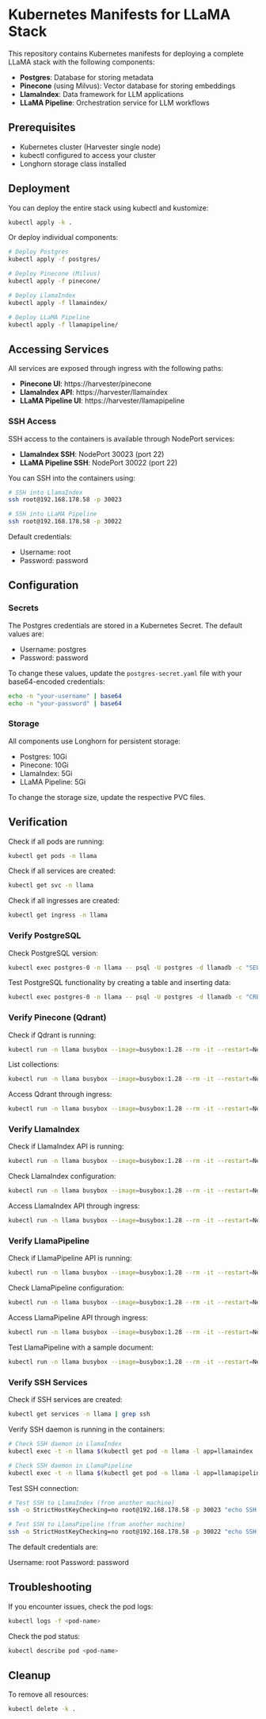 # Kubernetes Manifests for LLaMA Stack

This repository contains Kubernetes manifests for deploying a complete LLaMA stack with the following components:

- **Postgres**: Database for storing metadata
- **Pinecone** (using Milvus): Vector database for storing embeddings
- **LlamaIndex**: Data framework for LLM applications
- **LLaMA Pipeline**: Orchestration service for LLM workflows

## Prerequisites

- Kubernetes cluster (Harvester single node)
- kubectl configured to access your cluster
- Longhorn storage class installed

## Deployment

You can deploy the entire stack using kubectl and kustomize:

```bash
kubectl apply -k .
```

Or deploy individual components:

```bash
# Deploy Postgres
kubectl apply -f postgres/

# Deploy Pinecone (Milvus)
kubectl apply -f pinecone/

# Deploy LlamaIndex
kubectl apply -f llamaindex/

# Deploy LLaMA Pipeline
kubectl apply -f llamapipeline/
```

## Accessing Services

All services are exposed through ingress with the following paths:

- **Pinecone UI**: https://harvester/pinecone
- **LlamaIndex API**: https://harvester/llamaindex
- **LLaMA Pipeline UI**: https://harvester/llamapipeline

### SSH Access

SSH access to the containers is available through NodePort services:

- **LlamaIndex SSH**: NodePort 30023 (port 22)
- **LLaMA Pipeline SSH**: NodePort 30022 (port 22)

You can SSH into the containers using:

```bash
# SSH into LlamaIndex
ssh root@192.168.178.58 -p 30023

# SSH into LLaMA Pipeline
ssh root@192.168.178.58 -p 30022
```

Default credentials:
- Username: root
- Password: password

## Configuration

### Secrets

The Postgres credentials are stored in a Kubernetes Secret. The default values are:

- Username: postgres
- Password: password

To change these values, update the `postgres-secret.yaml` file with your base64-encoded credentials:

```bash
echo -n "your-username" | base64
echo -n "your-password" | base64
```

### Storage

All components use Longhorn for persistent storage:

- Postgres: 10Gi
- Pinecone: 10Gi
- LlamaIndex: 5Gi
- LLaMA Pipeline: 5Gi

To change the storage size, update the respective PVC files.

## Verification

Check if all pods are running:

```bash
kubectl get pods -n llama
```

Check if all services are created:

```bash
kubectl get svc -n llama
```

Check if all ingresses are created:

```bash
kubectl get ingress -n llama
```

### Verify PostgreSQL

Check PostgreSQL version:

```bash
kubectl exec postgres-0 -n llama -- psql -U postgres -d llamadb -c "SELECT version();" -t
```

Test PostgreSQL functionality by creating a table and inserting data:

```bash
kubectl exec postgres-0 -n llama -- psql -U postgres -d llamadb -c "CREATE TABLE test (id serial PRIMARY KEY, name VARCHAR(100)); INSERT INTO test (name) VALUES ('test_data'); SELECT * FROM test;"
```

### Verify Pinecone (Qdrant)

Check if Qdrant is running:

```bash
kubectl run -n llama busybox --image=busybox:1.28 --rm -it --restart=Never -- wget -qO- pinecone:6333/healthz
```

List collections:

```bash
kubectl run -n llama busybox --image=busybox:1.28 --rm -it --restart=Never -- wget -qO- pinecone:6333/collections
```

Access Qdrant through ingress:

```bash
kubectl run -n llama busybox --image=busybox:1.28 --rm -it --restart=Never -- wget -qO- harvester/pinecone
```

### Verify LlamaIndex

Check if LlamaIndex API is running:

```bash
kubectl run -n llama busybox --image=busybox:1.28 --rm -it --restart=Never -- wget -qO- llamaindex:8000/health
```

Check LlamaIndex configuration:

```bash
kubectl run -n llama busybox --image=busybox:1.28 --rm -it --restart=Never -- wget -qO- llamaindex:8000/config
```

Access LlamaIndex API through ingress:

```bash
kubectl run -n llama busybox --image=busybox:1.28 --rm -it --restart=Never -- wget -qO- harvester/llamaindex
```

### Verify LlamaPipeline

Check if LlamaPipeline API is running:

```bash
kubectl run -n llama busybox --image=busybox:1.28 --rm -it --restart=Never -- wget -qO- llamapipeline:8000/health
```

Check LlamaPipeline configuration:

```bash
kubectl run -n llama busybox --image=busybox:1.28 --rm -it --restart=Never -- wget -qO- llamapipeline:8000/config
```

Access LlamaPipeline API through ingress:

```bash
kubectl run -n llama busybox --image=busybox:1.28 --rm -it --restart=Never -- wget -qO- harvester/llamapipeline
```

Test LlamaPipeline with a sample document:

```bash
kubectl run -n llama busybox --image=busybox:1.28 --rm -it --restart=Never -- wget -qO- --header="Content-Type: application/json" --post-data='{"documents":[{"text":"This is a test document"}],"query":"test"}' llamapipeline:8000/pipeline
```

### Verify SSH Services

Check if SSH services are created:

```bash
kubectl get services -n llama | grep ssh
```

Verify SSH daemon is running in the containers:

```bash
# Check SSH daemon in LlamaIndex
kubectl exec -t -n llama $(kubectl get pod -n llama -l app=llamaindex -o jsonpath='{.items[0].metadata.name}') -- ps aux | grep sshd

# Check SSH daemon in LlamaPipeline
kubectl exec -t -n llama $(kubectl get pod -n llama -l app=llamapipeline -o jsonpath='{.items[0].metadata.name}') -- ps aux | grep sshd
```

Test SSH connection:

```bash
# Test SSH to LlamaIndex (from another machine)
ssh -o StrictHostKeyChecking=no root@192.168.178.58 -p 30023 "echo SSH connection successful"

# Test SSH to LlamaPipeline (from another machine)
ssh -o StrictHostKeyChecking=no root@192.168.178.58 -p 30022 "echo SSH connection successful"
```
The default credentials are:

Username: root
Password: password

## Troubleshooting

If you encounter issues, check the pod logs:

```bash
kubectl logs -f <pod-name>
```

Check the pod status:

```bash
kubectl describe pod <pod-name>
```

## Cleanup

To remove all resources:

```bash
kubectl delete -k .
